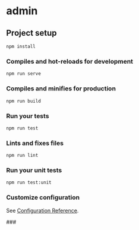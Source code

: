 # admin

## Project setup
```
npm install
```

### Compiles and hot-reloads for development
```
npm run serve
```

### Compiles and minifies for production
```
npm run build
```

### Run your tests
```
npm run test
```

### Lints and fixes files
```
npm run lint
```

### Run your unit tests
```
npm run test:unit
```

### Customize configuration
See [Configuration Reference](https://cli.vuejs.org/config/).


###<!-- 安装插件开始 -->
<!-- 基于vue-cli3.x下，配合vuex、vue-router、iView、axios、scss、amfe-flexible、vConsole等等.
我对SessionLogs.vue做了pxtorem的编译，用的是局部转换 postcss-px2rem-exclude
调试工具我用的是vConsole,在public/index.html的head中我注释另一个工具eruda
 -->


<!-- 
1、用VUE封装一个仿知乎canvas
    cnpm install vue-atom-canvas 好使
    或在package.json里面加入"vue-atom-canvas":"https://github.com/trsoliu/atom-canvas.git",


2、功能：暂时不解
    "vue-cli-plugin-style-resources-loader": "^0.1.3",


3、调试工具
    "vconsole-webpack-plugin": "^1.4.2",

4、样式资源加载器  用于webpack的CSS处理器资源加载器
    npm i style-resources-loader -D

5、适配 px转rem
     npm install postcss-pxtorem --save-dev

     "postcss-px2rem-exclude": "0.0.6",


     
-->